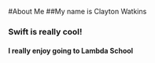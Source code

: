 #About Me
##My name is Clayton Watkins
### Swift is really cool!
#### I really enjoy going to Lambda School
